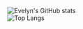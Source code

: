 
![Evelyn's GitHub stats](https://github-readme-stats.vercel.app/api?username=evelynsfranca&hide=contribs,prs&show_icons=true&theme=midnight-purple&count_private=true&hide_border=true&include_all_commits=true)
<br/>
![Top Langs](https://github-readme-stats.vercel.app/api/top-langs/?username=evelynsfranca&layout=compact&theme=midnight-purple&hide_border=true)
